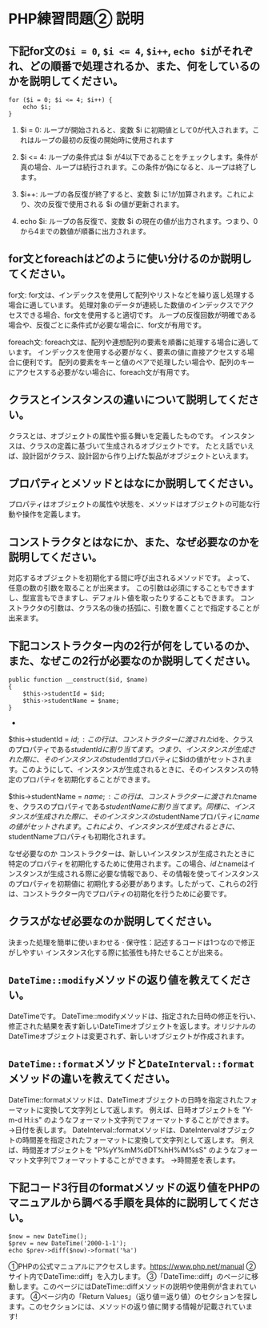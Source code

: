 # PHP練習問題② 説明

## 下記for文の`$i = 0`, `$i <= 4`, `$i++`, `echo $i`がそれぞれ、どの順番で処理されるか、また、何をしているのかを説明してください。

```
for ($i = 0; $i <= 4; $i++) {
    echo $i;
}
```

1. $i = 0:
ループが開始されると、変数 $i に初期値として0が代入されます。これはループの最初の反復の開始時に使用されます

2. $i <= 4:
ループの条件式は $i が4以下であることをチェックします。条件が真の場合、ループは続行されます。この条件が偽になると、ループは終了します。

3. $i++:
ループの各反復が終了すると、変数 $i に1が加算されます。これにより、次の反復で使用される $i の値が更新されます。

4. echo $i:
ループの各反復で、変数 $i の現在の値が出力されます。つまり、0から4までの数値が順番に出力されます。

## for文とforeachはどのように使い分けるのか説明してください。
for文:
for文は、インデックスを使用して配列やリストなどを繰り返し処理する場合に適しています。
処理対象のデータが連続した数値のインデックスでアクセスできる場合、for文を使用すると適切です。
ループの反復回数が明確である場合や、反復ごとに条件式が必要な場合に、for文が有用です。

foreach文:
foreach文は、配列や連想配列の要素を順番に処理する場合に適しています。
インデックスを使用する必要がなく、要素の値に直接アクセスする場合に便利です。
配列の要素をキーと値のペアで処理したい場合や、配列のキーにアクセスする必要がない場合に、foreach文が有用です。

## クラスとインスタンスの違いについて説明してください。
クラスとは、オブジェクトの属性や振る舞いを定義したものです。 インスタンスは、クラスの定義に基づいて生成されるオブジェクトです。 
たとえ話でいえば、設計図がクラス、設計図から作り上げた製品がオブジェクトといえます。

## プロパティとメソッドとはなにか説明してください。
プロパティはオブジェクトの属性や状態を、メソッドはオブジェクトの可能な行動や操作を定義します。

## コンストラクタとはなにか、また、なぜ必要なのかを説明してください。
対応するオブジェクトを初期化する間に呼び出されるメソッドです。 よって、任意の数の引数を取ることが出来ます。 
この引数は必須にすることもできますし、型宣言もできますし、デフォルト値を取ったりすることもできます。 
コンストラクタの引数は、クラス名の後の括弧に、引数を置くことで指定することが出来ます。

## 下記コンストラクター内の2行が何をしているのか、また、なぜこの2行が必要なのか説明してください。
```
public function __construct($id, $name)
{
    $this->studentId = $id;
    $this->studentName = $name;
}
```
-
$this->studentId = $id;:
この行は、コンストラクターに渡された$idを、クラスのプロパティである$studentIdに割り当てます。つまり、インスタンスが生成された際に、そのインスタンスの$studentIdプロパティに$idの値がセットされます。このようにして、インスタンスが生成されるときに、そのインスタンスの特定のプロパティを初期化することができます。

$this->studentName = $name;:
この行は、コンストラクターに渡された$nameを、クラスのプロパティである$studentNameに割り当てます。同様に、インスタンスが生成された際に、そのインスタンスの$studentNameプロパティに$nameの値がセットされます。これにより、インスタンスが生成されるときに、$studentNameプロパティも初期化されます。

なぜ必要なのか
コンストラクターは、新しいインスタンスが生成されたときに特定のプロパティを初期化するために使用されます。この場合、$idと$nameはインスタンスが生成される際に必要な情報であり、その情報を使ってインスタンスのプロパティを初期値に
初期化する必要があります。したがって、これらの2行は、コンストラクター内でプロパティの初期化を行うために必要です。

## クラスがなぜ必要なのか説明してください。
決まった処理を簡単に使いまわせる · 保守性：記述するコードは1つなので修正がしやすい 
インスタンス化する際に拡張性も持たせることが出来る。

## `DateTime::modify`メソッドの返り値を教えてください。
DateTimeです。
DateTime::modifyメソッドは、指定された日時の修正を行い、修正された結果を表す新しいDateTimeオブジェクトを返します。オリジナルのDateTimeオブジェクトは変更されず、新しいオブジェクトが作成されます。

## `DateTime::format`メソッドと`DateInterval::format`メソッドの違いを教えてください。
DateTime::formatメソッドは、DateTimeオブジェクトの日時を指定されたフォーマットに変換して文字列として返します。
例えば、日時オブジェクトを "Y-m-d H:i:s" のようなフォーマット文字列でフォーマットすることができます。
→日付を表します。
DateInterval::formatメソッドは、DateIntervalオブジェクトの時間差を指定されたフォーマットに変換して文字列として返します。
例えば、時間差オブジェクトを "P%yY%mM%dDT%hH%iM%sS" のようなフォーマット文字列でフォーマットすることができます。
→時間差を表します。

## 下記コード3行目のformatメソッドの返り値をPHPのマニュアルから調べる手順を具体的に説明してください。
```
$now = new DateTime();
$prev = new DateTime('2000-1-1');
echo $prev->diff($now)->format('%a')
```

①PHPの公式マニュアルにアクセスします。https://www.php.net/manual
②サイト内でDateTime::diff」を入力します。
③「DateTime::diff」のページに移動します。このページにはDateTime::diffメソッドの説明や使用例が含まれています。
④ページ内の「Return Values」（返り値＝返り値）のセクションを探します。このセクションには、メソッドの返り値に関する情報が記載されています!
